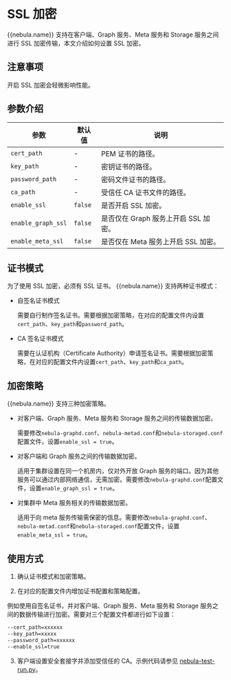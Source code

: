 # SSL 加密




 {{nebula.name}} 支持在客户端、Graph 服务、Meta 服务和 Storage 服务之间进行 SSL 加密传输，本文介绍如何设置 SSL 加密。

## 注意事项

开启 SSL 加密会轻微影响性能。

## 参数介绍

| 参数             | 默认值 | 说明                              |
| ---------------- | ------- | ------------------------------|
| `cert_path`        | -       | PEM 证书的路径。                  |
| `key_path`         | -       | 密钥证书的路径。                 |
| `password_path`    | -       | 密码文件证书的路径。              |
| `ca_path`          | -       | 受信任 CA 证书文件的路径。          |
| `enable_ssl`       | `false`   | 是否开启 SSL 加密。                |
| `enable_graph_ssl` | `false`   | 是否仅在 Graph 服务上开启 SSL 加密。  |
| `enable_meta_ssl`  | `false`   | 是否仅在 Meta 服务上开启 SSL 加密。   |

## 证书模式

为了使用 SSL 加密，必须有 SSL 证书。 {{nebula.name}} 支持两种证书模式：

- 自签名证书模式

  需要自行制作签名证书。需要根据加密策略，在对应的配置文件内设置`cert_path`、`key_path`和`password_path`。

- CA 签名证书模式

  需要在认证机构（Certificate Authority）申请签名证书。需要根据加密策略，在对应的配置文件内设置`cert_path`、`key_path`和`ca_path`。

## 加密策略

 {{nebula.name}} 支持三种加密策略。

- 对客户端、Graph 服务、Meta 服务和 Storage 服务之间的传输数据加密。

  需要修改`nebula-graphd.conf`、`nebula-metad.conf`和`nebula-storaged.conf`配置文件，设置`enable_ssl = true`。

- 对客户端和 Graph 服务之间的传输数据加密。
  
  适用于集群设置在同一个机房内，仅对外开放 Graph 服务的端口。因为其他服务可以通过内部网络通信，无需加密。需要修改`nebula-graphd.conf`配置文件，设置`enable_graph_ssl = true`。

- 对集群中 Meta 服务相关的传输数据加密。
  
  适用于向 meta 服务传输需保密的信息。需要修改`nebula-graphd.conf`、`nebula-metad.conf`和`nebula-storaged.conf`配置文件，设置`enable_meta_ssl = true`。

## 使用方式

1. 确认证书模式和加密策略。

2. 在对应的配置文件内增加证书配置和策略配置。
 
  例如使用自签名证书，并对客户端、Graph 服务、Meta 服务和 Storage 服务之间的数据传输进行加密。需要对三个配置文件都进行如下设置：

  ```bash
  --cert_path=xxxxxx
  --key_path=xxxxx
  --password_path=xxxxxx
  --enable_ssl=true
  ```

3. 客户端设置安全套接字并添加受信任的 CA。示例代码请参见 [nebula-test-run.py](https://github.com/vesoft-inc/nebula/blob/{{nebula.branch}}/tests/nebula-test-run.py)。


